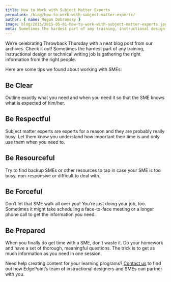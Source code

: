 ```yaml
---
title: How to Work with Subject Matter Experts
permalink: /blog/how-to-work-with-subject-matter-experts/
author: { name: Megan Dobransky }
image: blog/2015/2015-05-01-how-to-work-with-subject-matter-experts.jpg
meta: Sometimes the hardest part of any training, instructional design or technical writing job is gathering the right information from the right people. 
---
```

We’re celebrating Throwback Thursday with a neat blog post from our archives. Check it out! Sometimes the hardest part of any training, instructional design or technical writing job is gathering the right information from the right people.

Here are some tips we found about working with SMEs:

## Be Clear
Outline exactly what you need and when you need it so that the SME knows what is expected of him/her.

## Be Respectful
Subject matter experts are experts for a reason and they are probably really busy. Let them know you understand how important their time is and only use them when you need to.

## Be Resourceful
Try to find backup SMEs or other resources to tap in case your SME is too busy, non-responsive or difficult to deal with.

## Be Forceful
Don’t let that SME walk all over you! You’re just doing your job, too. Sometimes it might take scheduling a face-to-face meeting or a longer phone call to get the information you need.

## Be Prepared
When you finally do get time with a SME, don’t waste it. Do your homework and have a set of thorough, meaningful questions. The trick is to get as much information as you need in one session.

Need help creating content for your learning programs? [Contact us](/form/talk/) to find out how EdgePoint’s team of instructional designers and SMEs can partner with you.
